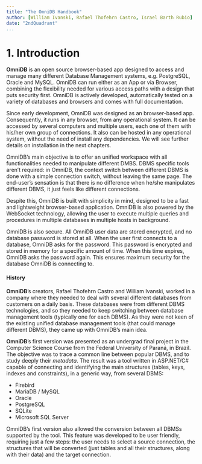 ```yaml
---
title: "The OmniDB Handbook"
author: [William Ivanski, Rafael Thofehrn Castro, Israel Barth Rubio]
date: "2ndQuadrant"
...
```


# 1. Introduction

**OmniDB** is an open source browser-based app designed to access and manage
many different Database Management systems, e.g. PostgreSQL, Oracle and MySQL.
OmniDB can run either as an App or via Browser, combining the flexibility needed
for various access paths with a design that puts security first. OmniDB is
actively developed, automatically tested on a variety of databases and browsers
and comes with full documentation.

Since early development, OmniDB was designed as an browser-based app.
Consequently, it runs in any browser, from any operational system. It can be
accessed by several computers and multiple users, each one of them with his/her
own group of connections. It also can be hosted in any operational system,
without the need of install any dependencies. We will see further details on
installation in the next chapters.

OmniDB’s main objective is to offer an unified workspace with all
functionalities needed to manipulate different DMBS. DBMS specific tools aren’t
required: in OmniDB, the context switch between different DBMS is done with a
simple connection switch, without leaving the same page. The end-user’s
sensation is that there is no difference when he/she manipulates different DBMS,
it just feels like different connections.

Despite this, OmniDB is built with simplicity in mind, designed to be a fast and
lightweight browser-based application. OmniDB is also powered by the WebSocket
technology, allowing the user to execute multiple queries and procedures in
multiple databases in multiple hosts in background.

OmniDB is also secure. All OmniDB user data are stored encrypted, and no
database password is stored at all. When the user first connects to a database,
OmniDB asks for the password. This password is encrypted and stored in memory
for a specific amount of time. When this time expires, OmniDB asks the password
again. This ensures maximum security for the database OmniDB is connecting to.

#### History

**OmniDB**’s creators, Rafael Thofehrn Castro and William Ivanski, worked in a
company where they needed to deal with several different databases from
customers on a daily basis. These databases were from different DBMS
technologies, and so they needed to keep switching between database management
tools (typically one for each DBMS). As they were not keen of the existing
unified database management tools (that could manage different DBMS), they came
up with OmniDB’s main idea.

**OmniDB**’s first version was presented as an undergrad final project in the
Computer Science Course from the Federal University of Paraná, in Brazil. The
objective was to trace a common line between popular DBMS, and to study deeply
their *metadata*. The result was a tool written in ASP.NET/C# capable of
connecting and identifying the main structures (tables, keys, indexes and
constraints), in a generic way, from several DBMS:

- Firebird
- MariaDB / MySQL
- Oracle
- PostgreSQL
- SQLite
- Microsoft SQL Server

OmniDB’s first version also allowed the conversion between all DBMSs supported
by the tool. This feature was developed to be user friendly, requiring just a
few steps: the user needs to select a source connection, the structures that
will be converted (just tables and all their structures, along with their data)
and the target connection.
